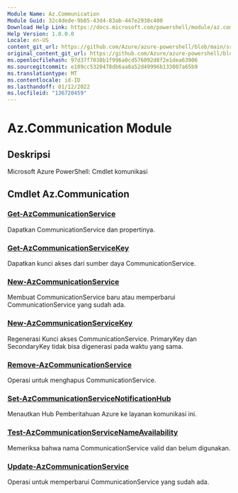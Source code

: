 ```yaml
---
Module Name: Az.Communication
Module Guid: 32c4dede-9b85-43d4-83ab-447e2938c400
Download Help Link: https://docs.microsoft.com/powershell/module/az.communication
Help Version: 1.0.0.0
Locale: en-US
content_git_url: https://github.com/Azure/azure-powershell/blob/main/src/Communication/help/Az.Communication.md
original_content_git_url: https://github.com/Azure/azure-powershell/blob/main/src/Communication/help/Az.Communication.md
ms.openlocfilehash: 97d37f7038b1f996a0cd576092d8f2e1dea63906
ms.sourcegitcommit: e109cc5320478db6aa8a52d49996b133007a65b9
ms.translationtype: MT
ms.contentlocale: id-ID
ms.lasthandoff: 01/12/2022
ms.locfileid: "136720459"
---
```

# Az.Communication Module
## Deskripsi
Microsoft Azure PowerShell: Cmdlet komunikasi

## Cmdlet Az.Communication
### [Get-AzCommunicationService](Get-AzCommunicationService.md)
Dapatkan CommunicationService dan propertinya.

### [Get-AzCommunicationServiceKey](Get-AzCommunicationServiceKey.md)
Dapatkan kunci akses dari sumber daya CommunicationService.

### [New-AzCommunicationService](New-AzCommunicationService.md)
Membuat CommunicationService baru atau memperbarui CommunicationService yang sudah ada.

### [New-AzCommunicationServiceKey](New-AzCommunicationServiceKey.md)
Regenerasi Kunci akses CommunicationService.
PrimaryKey dan SecondaryKey tidak bisa digenerasi pada waktu yang sama.

### [Remove-AzCommunicationService](Remove-AzCommunicationService.md)
Operasi untuk menghapus CommunicationService.

### [Set-AzCommunicationServiceNotificationHub](Set-AzCommunicationServiceNotificationHub.md)
Menautkan Hub Pemberitahuan Azure ke layanan komunikasi ini.

### [Test-AzCommunicationServiceNameAvailability](Test-AzCommunicationServiceNameAvailability.md)
Memeriksa bahwa nama CommunicationService valid dan belum digunakan.

### [Update-AzCommunicationService](Update-AzCommunicationService.md)
Operasi untuk memperbarui CommunicationService yang sudah ada.

